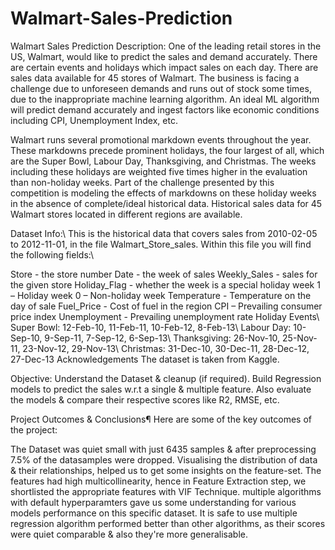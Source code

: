 # Walmart-Sales-Prediction
Walmart Sales Prediction
Description:
One of the leading retail stores in the US, Walmart, would like to predict the sales and demand accurately. There are certain events and holidays which impact sales on each day. There are sales data available for 45 stores of Walmart. The business is facing a challenge due to unforeseen demands and runs out of stock some times, due to the inappropriate machine learning algorithm. An ideal ML algorithm will predict demand accurately and ingest factors like economic conditions including CPI, Unemployment Index, etc.

Walmart runs several promotional markdown events throughout the year. These markdowns precede prominent holidays, the four largest of all, which are the Super Bowl, Labour Day, Thanksgiving, and Christmas. The weeks including these holidays are weighted five times higher in the evaluation than non-holiday weeks. Part of the challenge presented by this competition is modeling the effects of markdowns on these holiday weeks in the absence of complete/ideal historical data. Historical sales data for 45 Walmart stores located in different regions are available.

Dataset Info:\ This is the historical data that covers sales from 2010-02-05 to 2012-11-01, in the file Walmart_Store_sales. Within this file you will find the following fields:\

Store - the store number
Date - the week of sales
Weekly_Sales - sales for the given store
Holiday_Flag - whether the week is a special holiday week 1 – Holiday week 0 – Non-holiday week
Temperature - Temperature on the day of sale
Fuel_Price - Cost of fuel in the region
CPI – Prevailing consumer price index
Unemployment - Prevailing unemployment rate
Holiday Events\ Super Bowl: 12-Feb-10, 11-Feb-11, 10-Feb-12, 8-Feb-13\ Labour Day: 10-Sep-10, 9-Sep-11, 7-Sep-12, 6-Sep-13\ Thanksgiving: 26-Nov-10, 25-Nov-11, 23-Nov-12, 29-Nov-13\ Christmas: 31-Dec-10, 30-Dec-11, 28-Dec-12, 27-Dec-13
Acknowledgements
The dataset is taken from Kaggle.

Objective:
Understand the Dataset & cleanup (if required).
Build Regression models to predict the sales w.r.t a single & multiple feature.
Also evaluate the models & compare their respective scores like R2, RMSE, etc.

 Project Outcomes & Conclusions¶
Here are some of the key outcomes of the project:

The Dataset was quiet small with just 6435 samples & after preprocessing 7.5% of the datasamples were dropped.
Visualising the distribution of data & their relationships, helped us to get some insights on the feature-set.
The features had high multicollinearity, hence in Feature Extraction step, we shortlisted the appropriate features with VIF Technique.
multiple algorithms with default hyperparamters gave us some understanding for various models performance on this specific dataset.
It is safe to use multiple regression algorithm performed better than other algorithms, as their scores were quiet comparable & also they're more generalisable.
